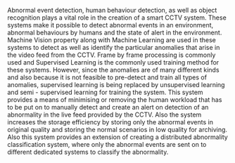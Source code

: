 Abnormal event detection, human behaviour detection, as well as object recognition plays a vital role 
in the creation of a smart CCTV system. These systems make it possible to detect abnormal events 
in an environment, abnormal behaviours by humans and the state of alert in the environment. 
Machine Vision property along with Machine Learning are used in these systems to detect as well as 
identify the particular anomalies that arise in the video feed from the CCTV. Frame by frame 
processing is commonly used and Supervised Learning is the commonly used training method for 
these systems. However, since the anomalies are of many different kinds and also because it is not 
feasible to pre-detect and train all types of anomalies, supervised learning is being replaced by 
unsupervised learning and semi - supervised learning for training the system. This system provides 
a means of minimising or removing the human workload that has to be put on to manually detect and 
create an alert on detection of an abnormality in the live feed provided by the CCTV. Also the system 
increases the storage efficiency by storing only the abnormal events in original quality and storing 
the normal scenarios in low quality for archiving. Also this system provides an extension of creating 
a distributed abnormality classification system, where only the abnormal events are sent on to 
different dedicated systems to classify the abnormality.  
